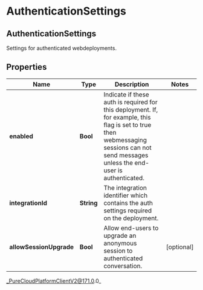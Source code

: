 # AuthenticationSettings

## AuthenticationSettings
Settings for authenticated webdeployments.

## Properties

|Name | Type | Description | Notes|
|------------ | ------------- | ------------- | -------------|
| **enabled** | **Bool** | Indicate if these auth is required for this deployment. If, for example, this flag is set to true then webmessaging sessions can not send messages unless the end-user is authenticated. | |
| **integrationId** | **String** | The integration identifier which contains the auth settings required on the deployment. | |
| **allowSessionUpgrade** | **Bool** | Allow end-users to upgrade an anonymous session to authenticated conversation. | [optional] |



_PureCloudPlatformClientV2@171.0.0_
